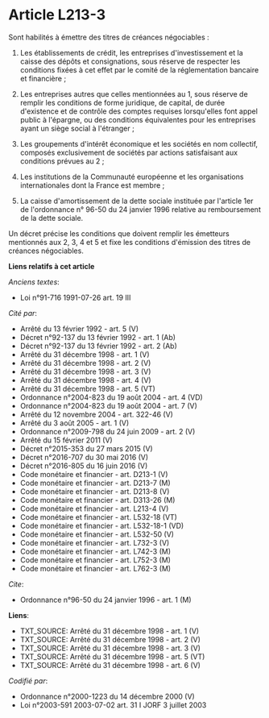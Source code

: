 # Article L213-3

Sont habilités à émettre des titres de créances négociables :

1. Les établissements de crédit, les entreprises d'investissement et la caisse des dépôts et consignations, sous réserve de
respecter les conditions fixées à cet effet par le comité de la réglementation bancaire et financière ;

2. Les entreprises autres que celles mentionnées au 1, sous réserve de remplir les conditions de forme juridique, de capital,
de durée d'existence et de contrôle des comptes requises lorsqu'elles font appel public à l'épargne, ou des conditions
équivalentes pour les entreprises ayant un siège social à l'étranger ;

3. Les groupements d'intérêt économique et les sociétés en nom collectif, composés exclusivement de sociétés par actions
satisfaisant aux conditions prévues au 2 ;

4. Les institutions de la Communauté européenne et les organisations internationales dont la France est membre ;

5. La caisse d'amortissement de la dette sociale instituée par l'article 1er de l'ordonnance n° 96-50 du 24 janvier 1996
relative au remboursement de la dette sociale.

Un décret précise les conditions que doivent remplir les émetteurs mentionnés aux 2, 3, 4 et 5 et fixe les conditions
d'émission des titres de créances négociables.

**Liens relatifs à cet article**

_Anciens textes_:

  - Loi n°91-716 1991-07-26 art. 19 III

_Cité par_:

  - Arrêté du 13 février 1992 - art. 5 (V)
  - Décret n°92-137 du 13 février 1992 - art. 1 (Ab)
  - Décret n°92-137 du 13 février 1992 - art. 2 (Ab)
  - Arrêté du 31 décembre 1998 - art. 1 (V)
  - Arrêté du 31 décembre 1998 - art. 2 (V)
  - Arrêté du 31 décembre 1998 - art. 3 (V)
  - Arrêté du 31 décembre 1998 - art. 4 (V)
  - Arrêté du 31 décembre 1998 - art. 5 (VT)
  - Ordonnance n°2004-823 du 19 août 2004 - art. 4 (VD)
  - Ordonnance n°2004-823 du 19 août 2004 - art. 7 (V)
  - Arrêté du 12 novembre 2004 - art. 322-46 (V)
  - Arrêté du 3 août 2005 - art. 1 (V)
  - Ordonnance n°2009-798 du 24 juin 2009 - art. 2 (V)
  - Arrêté du 15 février 2011 (V)
  - Décret n°2015-353 du 27 mars 2015 (V)
  - Décret n°2016-707 du 30 mai 2016 (V)
  - Décret n°2016-805 du 16 juin 2016 (V)
  - Code monétaire et financier - art. D213-1 (V)
  - Code monétaire et financier - art. D213-7 (M)
  - Code monétaire et financier - art. D213-8 (V)
  - Code monétaire et financier - art. D313-26 (M)
  - Code monétaire et financier - art. L213-4 (V)
  - Code monétaire et financier - art. L532-18 (VT)
  - Code monétaire et financier - art. L532-18-1 (VD)
  - Code monétaire et financier - art. L532-50 (V)
  - Code monétaire et financier - art. L732-3 (V)
  - Code monétaire et financier - art. L742-3 (M)
  - Code monétaire et financier - art. L752-3 (M)
  - Code monétaire et financier - art. L762-3 (M)

_Cite_:

  - Ordonnance n°96-50 du 24 janvier 1996 - art. 1 (M)

**Liens**:

  - TXT_SOURCE: Arrêté du 31 décembre 1998 - art. 1 (V)
  - TXT_SOURCE: Arrêté du 31 décembre 1998 - art. 2 (V)
  - TXT_SOURCE: Arrêté du 31 décembre 1998 - art. 3 (V)
  - TXT_SOURCE: Arrêté du 31 décembre 1998 - art. 5 (VT)
  - TXT_SOURCE: Arrêté du 31 décembre 1998 - art. 6 (V)

_Codifié par_:

  - Ordonnance n°2000-1223 du 14 décembre 2000 (V)
  - Loi n°2003-591 2003-07-02 art. 31 I JORF 3 juillet 2003
